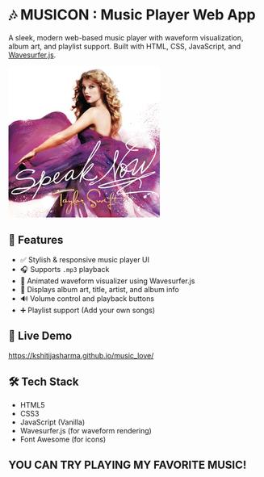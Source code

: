 # 🎶 MUSICON : Music Player Web App

A sleek, modern web-based music player with waveform visualization, album art, and playlist support. Built with HTML, CSS, JavaScript, and [Wavesurfer.js](https://wavesurfer-js.org/).

![screenshot](assets/taylor_.jpg)

## 🌟 Features
- ✅ Stylish & responsive music player UI
- 🎧 Supports `.mp3` playback
- 🌊 Animated waveform visualizer using Wavesurfer.js
- 🎵 Displays album art, title, artist, and album info
- 🔊 Volume control and playback buttons
- ➕ Playlist support (Add your own songs)

## 🚀 Live Demo
https://kshitijasharma.github.io/music_love/

## 🛠️ Tech Stack
- HTML5
- CSS3
- JavaScript (Vanilla)
- Wavesurfer.js (for waveform rendering)
- Font Awesome (for icons)

## YOU CAN TRY PLAYING MY FAVORITE MUSIC!

